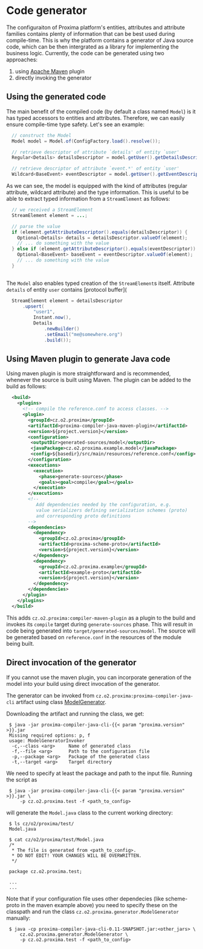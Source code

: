 # Code generator

The configuraiton of Proxima platform's entities, attributes and attribute families contains plenty of information that can be best used during compile-time. This is why the platform contains a generator of Java source code, which can be then intergrated as a library for implementing the business logic. Currently, the code can be generated using two approaches:
 1. using [Apache Maven](https://maven.apache.org/) plugin
 1. directly invoking the generator

## Using the generated code

The main benefit of the compiled code (by default a class named `Model`) is it has typed accessors to entities and attributes. Therefore, we can easily ensure compile-time type safety. Let's see an example:

```java
  // construct the Model
  Model model = Model.of(ConfigFactory.load().resolve());

  // retrieve descriptor of attribute `details' of entity `user'
  Regular<Details> detailsDescriptor = model.getUser().getDetailsDescriptor();

  // retrieve descriptor of attribute `event.*' of entity `user'
  Wildcard<BaseEvent> eventDescriptor = model.getUser().getEventDescriptor();
```

As we can see, the model is equipped with the kind of attributes (regular attribute, wildcard attribute) and the type information. This is useful to be able to extract typed information from a `StreamElement` as follows:
```java
  // we received a StreamElement
  StreamElement element = ...;

  // parse the value
  if (element.getAttributeDescriptor().equals(detailsDescriptor)) {
    Optional<Details> details = detailsDescriptor.valueOf(element);
    // ... do something with the value
  } else if (element.getAttributeDescriptor().equals(eventDescriptor)) {
    Optional<BaseEvent> baseEvent = eventDescriptor.valueOf(element);
    // ... do something with the value
  }
  
```

The `Model` also enables typed creation of the `StreamElement`s itself. Attribute `details` of entity `user` contains [protocol buffer](
```java
  StreamElement element = detailsDescriptor
      .upsert(
          "user1",
          Instant.now(),
          Details
              .newBuilder()
              .setEmail("me@somewhere.org")
              .build());
```

## Using Maven plugin to generate Java code
Using maven plugin is more straightforward and is recommended, whenever the source is built using Maven. The plugin can be added to the build as follows:
```xml
  <build>
    <plugins>
      <!-- compile the reference.conf to access classes. -->
      <plugin>
        <groupId>cz.o2.proxima</groupId>
        <artifactId>proxima-compiler-java-maven-plugin</artifactId>
        <version>${project.version}</version>
        <configuration>
         <outputDir>generated-sources/model</outputDir>
         <javaPackage>cz.o2.proxima.example.model</javaPackage>
         <config>${basedir}/src/main/resources/reference.conf</config>
        </configuration>
        <executions>
          <execution>
            <phase>generate-sources</phase>
            <goals><goal>compile</goal></goals>
          </execution>
        </executions>
        <!--
           Add dependencies needed by the configuration, e.g.
           value serializers defining serialization schemes (proto)
           and corresponding proto definitions
        -->
        <dependencies>
          <dependency>
            <groupId>cz.o2.proxima</groupId>
            <artifactId>proxima-scheme-proto</artifactId>
            <version>${project.version}</version>
          </dependency>
          <dependency>
            <groupId>cz.o2.proxima.example</groupId>
            <artifactId>example-proto</artifactId>
            <version>${project.version}</version>
          </dependency>
        </dependencies>
      </plugin>
    </plugins>
  </build>

```

This adds `cz.o2.proxima:compiler-maven-plugin` as a plugin to the build and invokes its `compile` target during `generate-sources` phase. This will result in code being generated into `target/generated-sources/model`. The source will be generated based on `reference.conf` in the resources of the module being built.

## Direct invocation of the generator

If you cannot use the maven plugin, you can incorporate generation of the model into your build using direct invocation of the generator.

The generator can be invoked from `cz.o2.proxima:proxima-compiler-java-cli` artifact using class [ModelGenerator](https://proxima.datadriven.cz/javadoc/latest/cz/o2/proxima/generator/ModelGenerator.html).

Downloading the artifact and running the class, we get:
```shell
 $ java -jar proxima-compiler-java-cli-{{< param "proxima.version" >}}.jar
 Missing required options: p, f
 usage: ModelGeneratorInvoker
  -c,--class <arg>     Name of generated class
  -f,--file <arg>      Path to the configuration file
  -p,--package <arg>   Package of the generated class
  -t,--target <arg>    Target directory
```

We need to specify at least the package and path to the input file. Running the script as
```shell
 $ java -jar proxima-compiler-java-cli-{{< param "proxima.version" >}}.jar \
     -p cz.o2.proxima.test -f <path_to_config>
```

will generate the `Model.java` class to the current working directory:
```shell
 $ ls cz/o2/proxima/test/
 Model.java

 $ cat cz/o2/proxima/test/Model.java
 /*
  * The file is generated from <path_to_config>.
  * DO NOT EDIT! YOUR CHANGES WILL BE OVERWRITTEN.
  */

 package cz.o2.proxima.test;
 
 ...
 ...
```

Note that if your configuration file uses other dependecies (like scheme-proto in the maven example above) you need to specify these on the classpath and run the class `cz.o2.proxima.generator.ModelGenerator` manually:
```shell
 $ java -cp proxima-compiler-java-cli-0.11-SNAPSHOT.jar:<other_jars> \
     cz.o2.proxima.generator.ModelGenerator \
     -p cz.o2.proxima.test -f <path_to_config>
```
